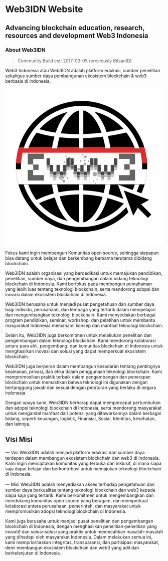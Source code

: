 # Web3IDN Website
## Advancing blockchain education, research, resources and development Web3 Indonesia

<div className="contentContainer">

### About Web3IDN

> Community Build est: 2017-03-05 (previously BitsanID)

Web3 Indonesia atau Web3IDN adalah platform edukasi, sumber penelitian sekaligus sumber daya pembangunan ekosistem blockchain & web3 berbasis di Indonesia.

![Web3IDN](/public/img/logo/logo.png "Web3IDN Logo")

Fokus kami ingin membangun Komunitas open source, sehingga siapapun bisa datang untuk belajar dan berkembang bersama terutama dibidang blockchain.

Web3IDN adalah organisasi yang berdedikasi untuk memajukan pendidikan, penelitian, sumber daya, dan pengembangan dalam bidang teknologi blockchain di Indonesia. Kami berfokus pada membangun pemahaman yang lebih luas tentang teknologi blockchain, serta mendorong adopsi dan inovasi dalam ekosistem blockchain di Indonesia.

Web3IDN berusaha untuk menjadi pusat pengetahuan dan sumber daya bagi individu, perusahaan, dan lembaga yang tertarik dalam mempelajari dan mengembangkan teknologi blockchain. Kami menyediakan berbagai program pendidikan, seminar, workshop, dan pelatihan untuk membantu masyarakat Indonesia memahami konsep dan manfaat teknologi blockchain.

Selain itu, Web3IDN juga berkomitmen untuk melakukan penelitian dan pengembangan dalam teknologi blockchain. Kami mendorong kolaborasi antara para ahli, pengembang, dan komunitas blockchain di Indonesia untuk menghasilkan inovasi dan solusi yang dapat memperkuat ekosistem blockchain.

Web3IDN juga berperan dalam membangun kesadaran tentang pentingnya keamanan, privasi, dan etika dalam penggunaan teknologi blockchain. Kami mempromosikan praktik terbaik dalam pengembangan dan penerapan blockchain untuk memastikan bahwa teknologi ini digunakan dengan bertanggung jawab dan sesuai dengan peraturan yang berlaku di negara indonesia.

Dengan upaya kami, Web3IDN berharap dapat mempercepat pertumbuhan dan adopsi teknologi blockchain di Indonesia, serta mendorong masyarakat untuk mengambil manfaat dari potensi yang ditawarkannya dalam berbagai bidang, seperti keuangan, logistik, Finansial, Sosial, Identitas, kesehatan, dan lainnya.

## Visi Misi

一 Visi Web3IDN adalah menjadi platform edukasi dan sumber daya terdepan dalam membangun ekosistem blockchain dan web3 di Indonesia. Kami ingin menciptakan komunitas yang terbuka dan inklusif, di mana siapa saja dapat belajar dan berkontribusi untuk memajukan teknologi blockchain di Indonesia.


一 Misi Web3IDN adalah menyediakan akses terhadap pengetahuan dan sumber daya berkualitas tentang teknologi blockchain dan web3 kepada siapa saja yang tertarik. Kami berkomitmen untuk mengembangkan dan mendukung komunitas open source yang beragam, dan memperkuat kolaborasi antara perusahaan, pemerintah, dan masyarakat untuk mempromosikan adopsi teknologi blockchain di Indonesia.


Kami juga berusaha untuk menjadi pusat penelitian dan pengembangan blockchain di Indonesia, dengan menghasilkan penelitian-penelitian yang inovatif dan solusi-solusi yang praktis untuk memecahkan masalah-masalah yang dihadapi oleh masyarakat Indonesia. Dalam melakukan semua ini, kami memprioritaskan integritas, transparansi, dan partisipasi masyarakat, demi membangun ekosistem blockchain dan web3 yang adil dan berkelanjutan di Indonesia.


</div>
